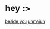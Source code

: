 # hey :>

[beside you](https://garrett-lam.github.io/SpotifyWeb/favSong.html)
[uhmaiuh](https://garrett-lam.github.io/SpotifyWeb/favPlaylist.html)
